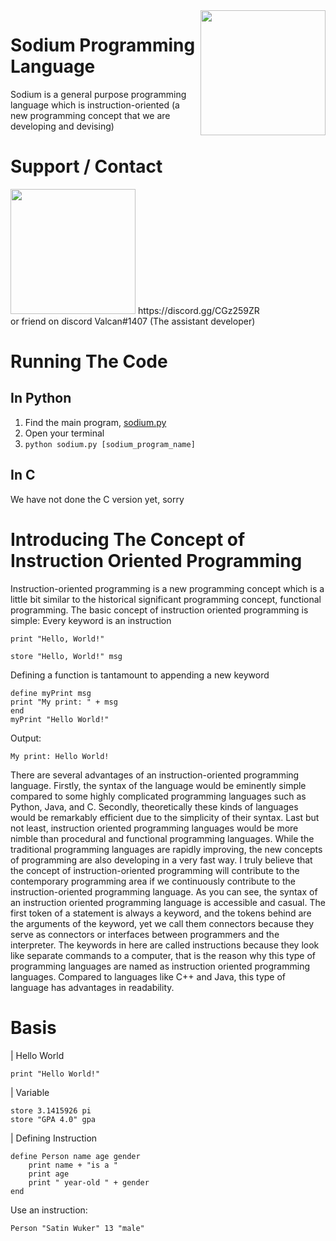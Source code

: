 <img src="https://media.discordapp.net/attachments/896783689176977508/906387936319275018/explosion-14066.png" align="right" width=200 height=200>

# Sodium Programming Language
Sodium is a general purpose programming language which is instruction-oriented (a new programming concept that we are developing and devising)

# Support / Contact
<img src="https://cdn.icon-icons.com/icons2/2108/PNG/512/discord_icon_130958.png" width="200" height="200">
https://discord.gg/CGz259ZR
<br>
or friend on discord Valcan#1407 (The assistant developer)

# Running The Code
## In Python
1. Find the main program, [sodium.py](srcpy/sodium.py)
2. Open your terminal
3. `python sodium.py [sodium_program_name]`

## In C
We have not done the C version yet, sorry

# Introducing The Concept of Instruction Oriented Programming
Instruction-oriented programming is a new programming concept which is a little bit similar to the historical significant programming concept, functional programming. The basic concept of instruction oriented programming is simple:
Every keyword is an instruction

`print "Hello, World!"`

`store "Hello, World!" msg`

Defining a function is tantamount to appending a new keyword

`define myPrint msg`
<br>
`print "My print: " + msg`
<br>
`end`
<br>
`myPrint "Hello World!"`

Output:

`My print: Hello World!`

There are several advantages of an instruction-oriented programming language. Firstly, the syntax of the language would be eminently simple compared to some highly complicated programming languages such as Python, Java, and C. Secondly, theoretically these kinds of languages would be remarkably efficient due to the simplicity of their syntax. Last but not least, instruction oriented programming languages would be more nimble than procedural and functional programming languages. While the traditional programming languages are rapidly improving, the new concepts of programming are also developing in a very fast way. I truly believe that the concept of instruction-oriented programming will contribute to the contemporary programming area if we continuously contribute to the instruction-oriented programming language.
	As you can see, the syntax of an instruction oriented programming language is accessible and casual. The first token of a statement is always a keyword, and the tokens behind are the arguments of the keyword, yet we call them connectors because they serve as connectors or interfaces between programmers and the interpreter. The keywords in here are called instructions because they look like separate commands to a computer, that is the reason why this type of programming languages are named as instruction oriented programming languages. Compared to languages like C++ and Java, this type of language has advantages in readability.

# Basis
| Hello World

`print "Hello World!"`

| Variable

`store 3.1415926 pi`
<br>
`store "GPA 4.0" gpa`

| Defining Instruction

```
define Person name age gender
    print name + "is a "
    print age
    print " year-old " + gender
end
```

Use an instruction:

`Person "Satin Wuker" 13 "male"`
